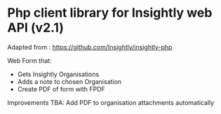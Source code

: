 Php client library for Insightly web API (v2.1)
===============================================

Adapted from : https://github.com/Insightly/insightly-php

Web Form that:

* Gets Insightly Organisations
* Adds a note to chosen Organisation
* Create PDF of form with FPDF

Improvements TBA: Add PDF to organisation attachments automatically
